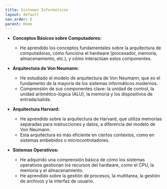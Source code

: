 ```yaml
---
title: Sistemas Informaticos
layout: default
nav_order: 6
parent: Home
---
```


- **Conceptos Básicos sobre Computadores:**
  - He aprendido los conceptos fundamentales sobre la arquitectura de computadoras, cómo funciona el hardware (procesador, memoria, almacenamiento, etc.), y cómo interactúan estos componentes.
  
- **Arquitectura de Von Neumann:**
  - He estudiado el modelo de arquitectura de Von Neumann, que es el fundamento de la mayoría de los sistemas informáticos modernos.
  - Comprensión de sus componentes clave: la unidad de control, la unidad aritmético-lógica (ALU), la memoria y los dispositivos de entrada/salida.
  
- **Arquitectura Harvard:**
  - He aprendido sobre la arquitectura de Harvard, que utiliza memorias separadas para instrucciones y datos, a diferencia del modelo de Von Neumann.
  - Esta arquitectura es más eficiente en ciertos contextos, como en sistemas embebidos o microcontroladores.

- **Sistemas Operativos:**
  - He adquirido una comprensión básica de cómo los sistemas operativos gestionan los recursos del hardware, como el CPU, la memoria y el almacenamiento.
  - He aprendido sobre la gestión de procesos, la multitarea, la gestión de archivos y la interfaz de usuario.
